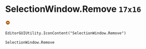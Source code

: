 # SelectionWindow.Remove `17x16`
<img src="/img/SelectionWindow.Remove.png" width=17 height=16>

``` CSharp
EditorGUIUtility.IconContent("SelectionWindow.Remove")
```
```
SelectionWindow.Remove
```
